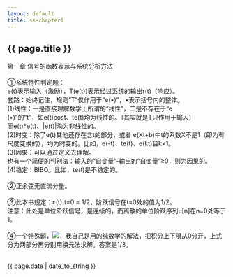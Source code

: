 ```yaml
---
layout: default
title: ss-chapter1
---
```

<h2>{{ page.title }}</h2>
<p>
第一章 信号的函数表示与系统分析方法<br><br>
①系统特性判定题：<br>
e(t)表示输入（激励），T(e(t))表示经过系统的输出r(t)（响应）。<br>
套路：始终记住，规则“T”仅作用于“e(•)”，•表示括号内的整体。<br>
(1)线性：一是直接理解数学上所谓的“线性”，二是不存在于“e<br>(•)”的“t”，如e(t)cost、te(t)均为线性的。（其实就是T只作用于输入）<br>
而e(t)*e(t)、|e(t)|均为非线性的。<br>
(2)时变：除了e(t)其他还存在含t的部分，或者 e(Xt+b)中t的系数X不是1（即为有尺度变换的），均为时变的。比如，e(-t)、te(t)、e(kt)且k≠1。<br>
(3)因果：可以通过定义去理解。<br>
也有一个简便的判别法：输入的“自变量”-输出的“自变量”≥0，则为因果的。<br>
(4)稳定：BIBO。比如，te(t)是不稳定的。<br><br>
②正余弦无直流分量。<br><br>
③此本书规定：ε(t)|t=0  =  1/2，阶跃信号在t=0处的值为1/2。<br>
注意：此处是单位阶跃信号，是连续的，而离散的单位阶跃序列u[n]在n=0处等于1。<br><br>
④一个特殊题，<img src="https://i.imgur.com/RUaw2AI.png">，我自己是用的纯数学的解法，把积分上下限从0分开，上式分为两部分再分别用换元法求解。答案是1/3。<br><br>
</p>

<p>{{ page.date | date_to_string }}</p>